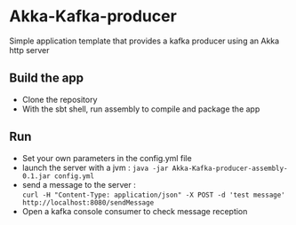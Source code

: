 # Akka-Kafka-producer
Simple application template that provides a kafka producer using an Akka http server

## Build the app 
- Clone the repository
- With the sbt shell, run assembly to compile and package the app 

## Run 
- Set your own parameters in the config.yml file 
- launch the server with a jvm : `java -jar Akka-Kafka-producer-assembly-0.1.jar config.yml`
- send a message to the server :  
`curl -H "Content-Type: application/json" -X POST -d 'test message' http://localhost:8080/sendMessage`
- Open a kafka console consumer to check message reception
